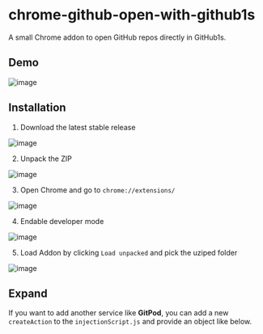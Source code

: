 # chrome-github-open-with-github1s

A small Chrome addon to open GitHub repos directly in GitHub1s.

## Demo

![image](https://user-images.githubusercontent.com/41482988/122925027-badb6f00-d366-11eb-9a91-52189478d178.png)

## Installation

1. Download the latest stable release

![image](https://user-images.githubusercontent.com/41482988/122925335-068e1880-d367-11eb-8208-73f0002bc57b.png)

2. Unpack the ZIP

![image](https://user-images.githubusercontent.com/41482988/122927069-c9c32100-d368-11eb-9d5b-a48eb88cc15b.png)

3. Open Chrome and go to `chrome://extensions/`

![image](https://user-images.githubusercontent.com/41482988/122925335-068e1880-d367-11eb-8208-73f0002bc57b.png)

4. Endable developer mode

![image](https://user-images.githubusercontent.com/41482988/122926061-c4b1a200-d367-11eb-929b-d3f73ba8867b.jpeg)

5. Load Addon by clicking `Load unpacked` and pick the uziped folder

![image](https://user-images.githubusercontent.com/41482988/122927708-6f769000-d369-11eb-8f8c-39449d5aad1a.png)

## Expand

If you want to add another service like **GitPod**, you can add a new `createAction` to the `injectionScript.js` and provide an object like below.
